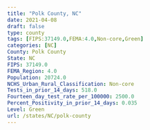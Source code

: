 ```yaml
---
title: "Polk County, NC"
date: 2021-04-08
draft: false
type: county
tags: [FIPS:37149.0,FEMA:4.0,Non-core,Green]
categories: [NC]
County: Polk County
State: NC
FIPS: 37149.0
FEMA_Region: 4.0
Population: 20724.0
NCHS_Urban_Rural_Classification: Non-core
Tests_in_prior_14_days: 518.0
Fourteen_day_test_rate_per_100000: 2500.0
Percent_Positivity_in_prior_14_days: 0.035
Level: Green
url: /states/NC/polk-county
---
```



